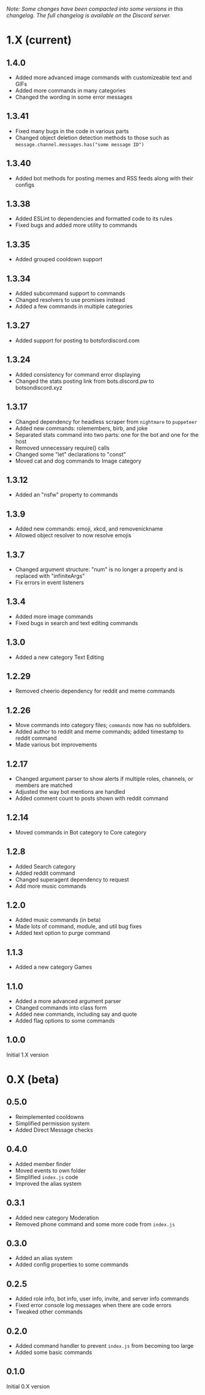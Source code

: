 *Note: Some changes have been compacted into some versions in this changelog. The full changelog is available on the Discord server.*

# 1.X (current)

## 1.4.0
- Added more advanced image commands with customizeable text and GIFs
- Added more commands in many categories
- Changed the wording in some error messages

## 1.3.41
- Fixed many bugs in the code in various parts
- Changed object deletion detection methods to those such as `message.channel.messages.has("some message ID")`

## 1.3.40
- Added bot methods for posting memes and RSS feeds along with their configs

## 1.3.38
- Added ESLint to dependencies and formatted code to its rules
- Fixed bugs and added more utility to commands

## 1.3.35
- Added grouped cooldown support

## 1.3.34
- Added subcommand support to commands
- Changed resolvers to use promises instead
- Added a few commands in multiple categories

## 1.3.27
- Added support for posting to botsfordiscord.com

## 1.3.24
- Added consistency for command error displaying
- Changed the stats posting link from bots.discord.pw to botsondiscord.xyz

## 1.3.17
- Changed dependency for headless scraper from `nightmare` to `puppeteer`
- Added new commands: rolemembers, birb, and joke
- Separated stats command into two parts: one for the bot and one for the host
- Removed unnecessary require() calls
- Changed some "let" declarations to "const"
- Moved cat and dog commands to Image category

## 1.3.12
- Added an "nsfw" property to commands

## 1.3.9
- Added new commands: emoji, xkcd, and removenickname
- Allowed object resolver to now resolve emojis

## 1.3.7
- Changed argument structure: "num" is no longer a property and is replaced with "infiniteArgs"
- Fix errors in event listeners

## 1.3.4
- Added more image commands
- Fixed bugs in search and text editing commands

## 1.3.0
- Added a new category Text Editing

## 1.2.29
- Removed cheerio dependency for reddit and meme commands

## 1.2.26
- Move commands into category files; `commands` now has no subfolders.
- Added author to reddit and meme commands; added timestamp to reddit command
- Made various bot improvements

## 1.2.17
- Changed argument parser to show alerts if multiple roles, channels, or members are matched
- Adjusted the way bot mentions are handled
- Added comment count to posts shown with reddit command

## 1.2.14
- Moved commands in Bot category to Core category

## 1.2.8
- Added Search category
- Added reddit command
- Changed superagent dependency to request
- Add more music commands

## 1.2.0
- Added music commands (in beta)
- Made lots of command, module, and util bug fixes
- Added text option to purge command

## 1.1.3
- Added a new category Games

## 1.1.0
- Added a more advanced argument parser
- Changed commands into class form
- Added new commands, including say and quote
- Added flag options to some commands 

## 1.0.0
Initial 1.X version

# 0.X (beta)
## 0.5.0
- Reimplemented cooldowns
- Simplified permission system
- Added Direct Message checks

## 0.4.0
- Added member finder
- Moved events to own folder
- Simplified `index.js` code
- Improved the alias system

## 0.3.1
- Added new category Moderation
- Removed phone command and some more code from `index.js`

## 0.3.0
- Added an alias system
- Added config properties to some commands

## 0.2.5
- Added role info, bot info, user info, invite, and server info commands
- Fixed error console log messages when there are code errors
- Tweaked other commands

## 0.2.0
- Added command handler to prevent `index.js` from becoming too large
- Added some basic commands

## 0.1.0
Initial 0.X version
